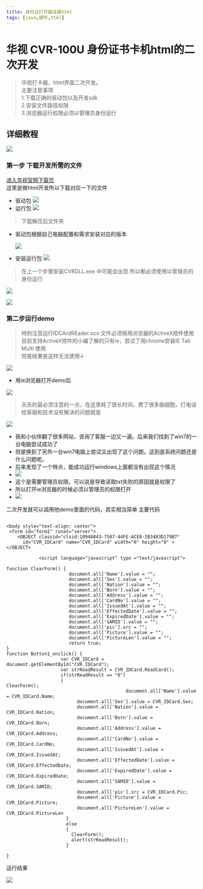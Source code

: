 ```yaml
---
title: 身份证打开器连接html   
tags: [java,硬件,html]
---
```

# 华视 CVR-100U 身份证书卡机html的二次开发
> 华视打卡器，html界面二次开发。  
> 主要注意事项  
> 1.下载正确的驱动包以及开发sdk  
> 2.安装文件路径权限  
> 3.浏览器运行权限必须以管理员身份运行

## 详细教程

<img src = "/images/bg_bt_head.jpg"></img>

### 第一步 下载开发所需的文件
 [进入华视官网下载页](http://www.chinaidcard.com/category/download/)  	
这里是做html开发所以下载对应一下的文件
- 驱动包
	<img src = "/images/bg_1_qdb.jpg"></img>
- 运行包
	<img src = "/images/bg_1_kfb.jpg"></img>

> 下载解压后文件夹

- 驱动包根据自己电脑配置和需求安装对应的版本 

	<img src = "/images/bg_1_20170330173015.jpg"></img>

- 安装运行包
	<img src = "/images/bg_1_yx_jy.jpg"></img>	
> 在上一个步骤安装CVRDLL.exe 中可能会出现 所以都必须使用以管理员的身份运行   
 
<img src = "/images/bg_1_20170330174236.jpg"></img>

<img src = "/images/bg_bt_20170330173244.jpg"></img>

### 第二步运行demo
> 特别注意运行IDCArdREader.ocx 文件必须得用浏览器的ActiveX控件使用  
> 目前支持ActiveX控件的小编了解的只有ie，尝试了用chrome安装IE Tab Multi 使用  
> 但是结果是这样无法使用↓

<img src = "/images/bg_1_20170330174943.jpg"></img>

- 用ie浏览器打开demo后
	
<img src = "/images/bg_1_20170330175139.jpg"></img>

> 天杀的最必须注意的一点，在这里耗了很长时间，费了很多脑细胞，打电话给客服和技术没有解决的问题就是

<img src = "/images/bg_1_20170330175744.jpg"></img>

- 我和小伙伴翻了很多网站，咨询了客服一边又一遍。后来我们找到了win7的一台电脑尝试成功了  
- 但是换到了另外一台win7电脑上尝试又出现了这个问题。这到底系统问题还是什么问题呢。
- 后来发现了一个特点，能成功运行windows上面都没有出现这个情况
- <img src = "/images/bg_1_20170330174236.jpg"></img>
- 这个是需要管理员权限。可以说是导致读取txt失败的原因就是权限了
- 所以打开ie浏览器的时候必须以管理员的权限打开
- <img src = "/images/bg_1_20170330180411.jpg"></img>


二次开发就可以调用他demo里面的代码，其实相当简单
主要代码
```

<body style="text-align: center">
 <form id="form1" runat="server">    
    <OBJECT classid="clsid:10946843-7507-44FE-ACE8-2B3483D179B7"
	  id="CVR_IDCard" name="CVR_IDCard" width="0" height="0" >
</OBJECT>

			<script language="javascript" type ="text/javascript">
					
function ClearForm() {
                       document.all['Name'].value = ""; 
                       document.all['Sex'].value = ""; 
                       document.all['Nation'].value = ""; 
                       document.all['Born'].value = ""; 
                       document.all['Address'].value = ""; 
                       document.all['CardNo'].value = ""; 
                       document.all['IssuedAt'].value = ""; 
                       document.all['EffectedDate'].value = ""; 
                       document.all['ExpiredDate'].value = ""; 
                       document.all['SAMID'].value = ""; 
                       document.all['pic'].src = ""; 
                       document.all['Picture'].value = "";  
                       document.all['PictureLen'].value = "";     
                       return true;
}
function Button1_onclick() {
                    var CVR_IDCard = document.getElementById("CVR_IDCard");					
					var strReadResult = CVR_IDCard.ReadCard();
					if(strReadResult == "0")
					{
ClearForm();
					      					document.all['Name'].value = CVR_IDCard.Name;  
                          document.all['Sex'].value = CVR_IDCard.Sex;    
                          document.all['Nation'].value = CVR_IDCard.Nation; 
                          document.all['Born'].value = CVR_IDCard.Born;     
                          document.all['Address'].value = CVR_IDCard.Address; 
                          document.all['CardNo'].value = CVR_IDCard.CardNo; 
                          document.all['IssuedAt'].value = CVR_IDCard.IssuedAt;  
                          document.all['EffectedDate'].value = CVR_IDCard.EffectedDate;  
                          document.all['ExpiredDate'].value = CVR_IDCard.ExpiredDate;
                          document.all['SAMID'].value = CVR_IDCard.SAMID;
                          document.all['pic'].src = CVR_IDCard.Pic;
                          document.all['Picture'].value = CVR_IDCard.Picture;  
                          document.all['PictureLen'].value = CVR_IDCard.PictureLen  
                      }
                      else
                      {
                        ClearForm();
                        alert(strReadResult);
                      }
					
}
```


运行结果

<img src = "/images/bg_1_20170330180826.jpg"></img>

